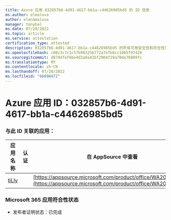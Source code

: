 ```yaml
---
title: Azure 应用 032857b6-4d91-4617-bb1a-c44626985bd5 的 ID 信息
ms.author: elmalova
author: elenamalova
manager: tonybal
ms.date: 07/20/2022
ms.topic: article
ms.service: attestation
certification_type: attested
description: 032857b6-4d91-4617-bb1a-c44626985bd5 的所有可用安全性和符合性信息。
ms.openlocfilehash: c08c3c7c1c57b98325b772a7efb8cc1065f97428
ms.sourcegitcommit: d8794fef6be4d3a9a42bf2904f29a70de76069fc
ms.translationtype: MT
ms.contentlocale: zh-CN
ms.lasthandoff: 07/20/2022
ms.locfileid: "66898472"
---
```

# <a name="azure-app-id-032857b6-4d91-4617-bb1a-c44626985bd5"></a>Azure 应用 ID：032857b6-4d91-4617-bb1a-c44626985bd5


### <a name="apps-associated-with-this-id"></a>与此 ID 关联的应用：
| **应用名称** | **认证** | **在 AppSource 中查看** |
|--------------|---------------|-----------------------|
| [tiLly](../forward/WA200003825.md) |  | [https://appsource.microsoft.com/product/office/WA200003825](https://appsource.microsoft.com/product/office/WA200003825) |

### <a name="microsoft-365-app-compliance-status"></a>Microsoft 365 应用符合性状态
- 发布者证明状态：已完成
